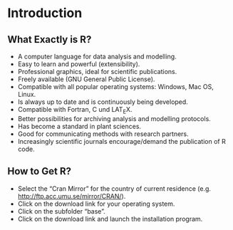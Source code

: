 # Introduction
## What Exactly is R?
* A computer language for data analysis and modelling. 
* Easy to learn and powerful (extensibility).
* Professional graphics, ideal for scientific publications.
* Freely available (GNU General Public License).
* Compatible with all popular operating systems: Windows,
Mac OS, Linux.
* Is always up to date and is continuously being developed.
* Compatible with Fortran, C und LAT<sub>E</sub>X.
* Better possibilities for archiving analysis and modelling
protocols.
* Has become a standard in plant sciences.
* Good for communicating methods with research partners.
* Increasingly scientific journals encourage/demand the publication of R code. 

## How to Get R?
* Select the “Cran Mirror” for the country of current
residence (e.g. http://ftp.acc.umu.se/mirror/CRAN/).
* Click on the download link for your operating system.
* Click on the subfolder “base”.
* Click on the download link and launch the installation
program.
